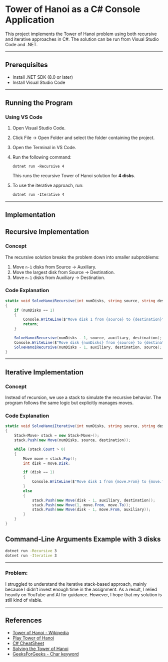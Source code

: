 # Tower of Hanoi as a C# Console Application

This project implements the Tower of Hanoi problem using both recursive and iterative approaches in C#. The solution can be run from Visual Studio Code and .NET.

---

## Prerequisites

- Install .NET SDK (8.0 or later)
- Install Visual Studio Code

---

## Running the Program

### **Using VS Code**
1. Open Visual Studio Code.
2. Click File → Open Folder and select the folder containing the project.
3. Open the Terminal in VS Code.
4. Run the following command:
   ```
   dotnet run -Recursive 4
   ```
   This runs the recursive Tower of Hanoi solution for **4 disks**.

5. To use the iterative approach, run:
   ```
   dotnet run -Iterative 4
   ```

---

## Implementation

## Recursive Implementation
### Concept
The recursive solution breaks the problem down into smaller subproblems:
1. Move `n-1` disks from Source → Auxiliary.
2. Move the largest disk from Source → Destination.
3. Move `n-1` disks from Auxiliary → Destination.

### Code Explanation
```csharp
static void SolveHanoiRecursive(int numDisks, string source, string destination, string auxiliary)
{
    if (numDisks == 1)
    {
        Console.WriteLine($"Move disk 1 from {source} to {destination}");
        return;
    }

    SolveHanoiRecursive(numDisks - 1, source, auxiliary, destination);
    Console.WriteLine($"Move disk {numDisks} from {source} to {destination}");
    SolveHanoiRecursive(numDisks - 1, auxiliary, destination, source);
}
```
---

## Iterative Implementation
### Concept
Instead of recursion, we use a stack to simulate the recursive behavior. The program follows the same logic but explicitly manages moves.

### Code Explanation
```csharp
static void SolveHanoiIterative(int numDisks, string source, string destination, string auxiliary)
{
    Stack<Move> stack = new Stack<Move>();
    stack.Push(new Move(numDisks, source, destination));

    while (stack.Count > 0)
    {
        Move move = stack.Pop();
        int disk = move.Disk;

        if (disk == 1)
        {
            Console.WriteLine($"Move disk 1 from {move.From} to {move.To}");
        }
        else
        {
            stack.Push(new Move(disk - 1, auxiliary, destination));
            stack.Push(new Move(1, move.From, move.To));
            stack.Push(new Move(disk - 1, move.From, auxiliary));
        }
    }
}
```

## Command-Line Arguments Example with 3 disks

```sh
dotnet run -Recursive 3
dotnet run -Iterative 3
```

---

### **Problem:**  
I struggled to understand the iterative stack-based approach, mainly because I didn’t invest enough time in the assignment. As a result, I relied heavily on YouTube and AI for guidance. However, I hope that my solution is still kind of viable.

---


## References
- [Tower of Hanoi - Wikipedia](https://en.wikipedia.org/wiki/Tower_of_Hanoi)
- [Play Tower of Hanoi](https://www.mathsisfun.com/games/towerofhanoi.html)
- [C# CheatSheet](https://yun-vis.github.io/fhstp-bcc-csharp/)
- [Solving the Tower of Hanoi](https://staael.com/blog/tower-of-hanoi)
- [GeeksForGeeks - Char keyword](https://www.geeksforgeeks.org/char-keyword-in-c-sharp/)

